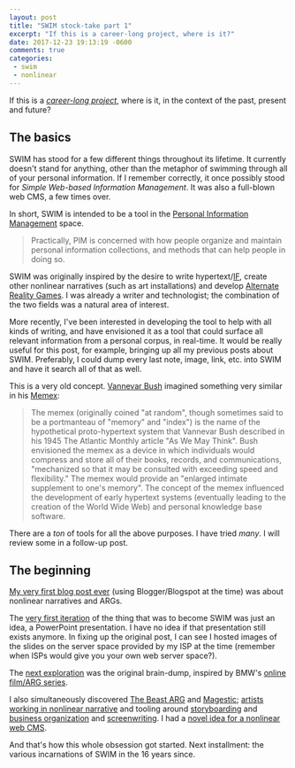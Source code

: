 ```yaml
---
layout: post
title: "SWIM stock-take part 1"
excerpt: "If this is a career-long project, where is it?"
date: 2017-12-23 19:13:19 -0600
comments: true
categories: 
 - swim
 - nonlinear
---
```


If this is a _[career-long project]({{site.url}}/2017/12/21/america/ "As I said in this post")_, where is it, in the context of the past, present and future?

## The basics

SWIM has stood for a few different things throughout its lifetime. It currently doesn't stand for anything, other than the metaphor of swimming through all of your personal information. If I remember correctly, it once possibly stood for _Simple Web-based Information Management_. It was also a full-blown web CMS, a few times over.

In short, SWIM is intended to be a tool in the [Personal Information Management](https://en.wikipedia.org/wiki/Personal_information_management) space.

> Practically, PIM is concerned with how people organize and maintain personal information collections, and methods that can help people in doing so.

SWIM was originally inspired by the desire to write hypertext/[IF](https://en.wikipedia.org/wiki/Interactive_fiction "Interactive Fiction"), create other nonlinear narratives (such as art installations) and develop [Alternate Reality Games](https://en.wikipedia.org/wiki/Alternate_reality_game). I was already a writer and technologist; the combination of the two fields was a natural area of interest.

More recently, I've been interested in developing the tool to help with all kinds of writing, and have envisioned it as a tool that could surface all relevant information from a personal corpus, in real-time. It would be really useful for this post, for example, bringing up all my previous posts about SWIM. Preferably, I could dump every last note, image, link, etc. into SWIM and have it search all of that as well.

This is a very old concept. [Vannevar Bush](https://en.wikipedia.org/wiki/Vannevar_Bush) imagined something very similar in his [Memex](https://en.wikipedia.org/wiki/Memex):

> The memex (originally coined "at random", though sometimes said to be a portmanteau of "memory" and "index") is the name of the hypothetical proto-hypertext system that Vannevar Bush described in his 1945 The Atlantic Monthly article "As We May Think". Bush envisioned the memex as a device in which individuals would compress and store all of their books, records, and communications, "mechanized so that it may be consulted with exceeding speed and flexibility." The memex would provide an "enlarged intimate supplement to one's memory". The concept of the memex influenced the development of early hypertext systems (eventually leading to the creation of the World Wide Web) and personal knowledge base software.

There are a _ton_ of tools for all the above purposes. I have tried _many_. I will review some in a follow-up post.

## The beginning

[My very first blog post ever]({{site.url}}/2001/09/18/4/) (using Blogger/Blogspot at the time) was about nonlinear narratives and ARGs.

The [very first iteration]({{site.url}}/2001/09/19/5/) of the thing that was to become SWIM was just an idea, a PowerPoint presentation. I have no idea if that presentation still exists anymore. In fixing up the original  post, I can see I hosted images of the slides on the server space provided by my ISP at the time (remember when ISPs would give you your own web server space?).

The [next exploration]({{site.url}}/2001/09/19/10/) was the original brain-dump, inspired by BMW's [online film/ARG series](https://en.wikipedia.org/wiki/The_Hire#Contest/game_&_party). 

I also simultaneously discovered [The Beast ARG]({{site.url}}/2001/09/19/11.html) and [Magestic]({{site.url}}/2001/09/19/13.html); [artists working in nonlinear narrative]({{site.url}}/2001/09/19/17.html) and tooling around [storyboarding]({{site.url}}/2001/09/19/29.html) and [business organization]({{site.url}}/2001/09/19/30.html) and [screenwriting]({{site.url}}/2001/09/19/33.html). I had a [novel idea for a nonlinear web CMS]({{site.url}}/2001/09/19/37/).

And that's how this whole obsession got started. Next installment: the various incarnations of SWIM in the 16 years since.
